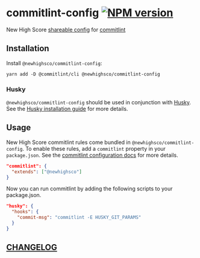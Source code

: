 # commitlint-config [![NPM version](https://img.shields.io/npm/v/@newhighsco/commitlint-config.svg)](https://www.npmjs.com/package/@newhighsco/commitlint-config)

New High Score [shareable config](https://commitlint.js.org/#/concepts-shareable-config) for [commitlint](https://commitlint.js.org/)

## Installation

Install `@newhighsco/commitlint-config`:

```
yarn add -D @commitlint/cli @newhighsco/commitlint-config
```

### Husky

`@newhighsco/commitlint-config` should be used in conjunction with [Husky](https://github.com/typicode/husky). See the [Husky installation guide](https://github.com/typicode/husky#install) for more details.

## Usage
New High Score commitlint rules come bundled in `@newhighsco/commitlint-config`. To enable these rules, add a `commitlint` property in your `package.json`. See the [commitlint configuration docs](https://commitlint.js.org/#/reference-configuration) for more details.

```json
"commitlint": {
  "extends": ["@newhighsco"]
}
```

Now you can run commitlint by adding the following scripts to your package.json.

```json
"husky": {
  "hooks": {
    "commit-msg": "commitlint -E HUSKY_GIT_PARAMS"
  }
}
```

## [CHANGELOG](CHANGELOG.md)
